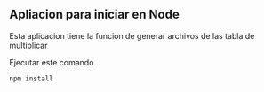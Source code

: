 ## Apliacion para iniciar en Node

Esta aplicacion tiene la funcion de generar archivos de las tabla de multiplicar

Ejecutar este comando

```
npm install
```